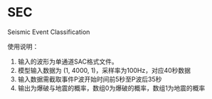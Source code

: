 # SEC
Seismic Event Classification



使用说明：

1. 输入的波形为单通道SAC格式文件。
2. 模型输入数据为 (1, 4000, 1)，采样率为100Hz，对应40秒数据
3. 输入数据需截取事件P波开始时间前5秒至P波后35秒
4. 输出为爆破与地震的概率，数组0为爆破的概率，数组1为地震的概率







